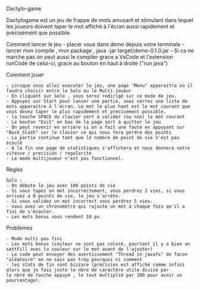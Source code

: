 Dactylo-game

Dactylogame est un jeu de frappe de mots amusant et stimulant dans lequel les joueurs doivent taper le mot affiché à l'écran aussi rapidement et précisément que possible.

Comment lancer le jeu
    - placer vous dans demo depuis votre terminale
    - lancer mvn compile , mvn package , java -jar target/demo-0.1.0.jar
    - Si ca ne marche pas on peut aussi le compiler grace a VsCode et l'extension runCode de celui-ci, grace au bouton en haut à droite ("run java")

Comment jouer

    - Lorsque vous allez executer le jeu, une page "Menu" apparaitra où il faudra choisir entre le Solo ou le Multi-joueur
    - En cliquant sur Solo , vous serez redirigé sur ce mode de jeu.
    - Appuyez sur Start pour lancer une partie, vous verrez une liste de mots apparaitre à l'écran. Le mot le plus haut est le mot courant que vous devez taper le plus rapidement et precisement possible.
    - la touche SPACE du clavier sert à valider (ou non) le mot courant
    - Le bouton "Exit" en bas de la page sert à quitter le jeu
    - On peut revenir en arrière si on a fait une faute en appuyant sur "Back_Slash" sur le clavier ce qui nous fera perdre des points
    - La partie continue tant que le nombre de point de vie n'est pas ecoulé
    - A la fin une page de statistiques s'affichera et nous donnera notre vitesse / precision / regularite
    - Le mode multijoueur n'est pas fonctionnel.

Règles

    Solo :
    - On débute le jeu avec 100 points de vie
    - Si vous tapez un mot incorrectement, vous perdrez 2 vies, si vous arrivez a 0 points de vie, le jeu s'arrête.
    - Si vous validez un mot incorrect vous perdrez 5 vies.
    - vous avez un chronomètre qui rajoute un mot à chaque fois qu'il a fini de s'écouler.
    - Les mots bonus vous rendent 10 pv.


Problèmes

    - Mode multi pas fini
    - Les mots bonus (couleur ne sont pas coloré, pourtant il y a bien un settFill avec la couleur sur le mot avant de l'ajouter)
    - Le code peut envoyer des avertissement "Thread in javafx" de facon "aléatoire" on ne sais pas trop pourquoi ni comment
    - les stats de fin sont bizzare (précision est affiché comme infini alors que je fais juste le nbre de caractère utile divisé par
    le nbre de touche appuyé , le tout multiplié par 100 pour avoir un pourcentage).